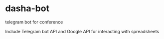 # dasha-bot
telegram bot for conference

Include Telegram bot API and Google API for interacting with spreadsheets
